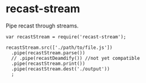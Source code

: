 # recast-stream
Pipe recast through streams.

```
var recastStream = require('recast-stream');

recastStream.src(['./path/to/file.js'])
  .pipe(recastStream.parse())
  // .pipe(recastDeamdify()) //not yet compatible
  .pipe(recastStream.print())
  .pipe(recastStream.dest('./output'))
  ;
```
